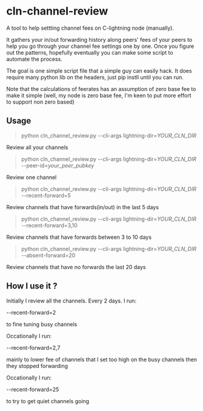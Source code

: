 # cln-channel-review

A tool to help settting channel fees on C-lightning node (manually).

It gathers your in/out forwarding history along peers' fees of your peers to help you go through your channel fee settings one by one.
Once you figure out the patterns, hopefully eventually you can make some script to automate the process.

The goal is one simple script file that a simple guy can easily hack.
It does require many python lib on the headers, just pip instll until you can run.

Note that the calculations of feerates has an assumption of zero base fee to make it simple (well, my node is zero base fee,
I'm keen to put more effort to support non zero based)

## Usage

> python cln_channel_review.py --cli-args lightning-dir=_YOUR_CLN_DIR_ 

Review all your channels

> python cln_channel_review.py --cli-args lightning-dir=_YOUR_CLN_DIR_ --peer-id=_your_peer_pubkey_

Review one channel

> python cln_channel_review.py --cli-args lightning-dir=_YOUR_CLN_DIR_ --recent-forward=5

Review channels that have forwards(in/out) in the last 5 days

> python cln_channel_review.py --cli-args lightning-dir=_YOUR_CLN_DIR_ --recent-forward=3,10

Review channels that have forwards between 3 to 10 days

> python cln_channel_review.py --cli-args lightning-dir=_YOUR_CLN_DIR_ --absent-forward=20

Review channels that have no forwards the last 20 days

## How I use it ?

Initially I review all the channels.
Every 2 days. I run:

--recent-forward=2

to fine tuning busy channels

Occationally I run:

--recent-forward=2,7

mainly to lower fee of channels that I set too high on the busy channels then they stopped forwarding

Occationally I run:

--recent-forward=25

to try to get quiet channels going
